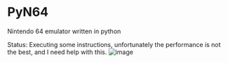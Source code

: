 # PyN64
Nintendo 64 emulator written in python

Status: Executing some instructions, unfortunately the performance is not the best, and I need help with this.
![image](https://user-images.githubusercontent.com/54962184/170876652-eb3c5fb7-ce6d-4191-8a32-4d98476186ed.png)
